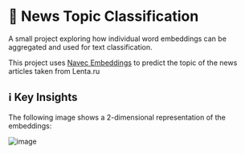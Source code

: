 # 📰 News Topic Classification

A small project exploring how individual word embeddings can be aggregated and used for text classification. 

This project uses [Navec Embeddings](https://github.com/natasha/navec) to predict the topic of the news articles taken from Lenta.ru

## ℹ️ Key Insights
The following image shows a 2-dimensional representation of the embeddings:

![image](https://github.com/user-attachments/assets/40ed6b3d-aed4-481d-ad04-3c29308814d0)
